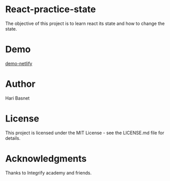 # React-practice-state

The objective of this project is to learn react its state and how to change the state.

# Demo

[demo-netlify](https://peaceful-noether-1b0670.netlify.com/)

# Author

Hari Basnet

# License

This project is licensed under the MIT License - see the LICENSE.md file for details.

# Acknowledgments

Thanks to Integrify academy and friends.
